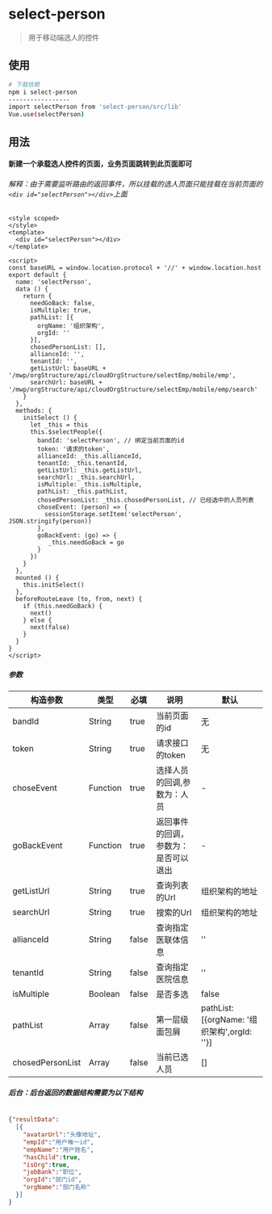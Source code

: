 # select-person

> 用于移动端选人的控件

## 使用

``` bash
# 下载依赖
npm i select-person
-----------------
import selectPerson from 'select-person/src/lib'
Vue.use(selectPerson)
```

## 用法
#### 新建一个承载选人控件的页面，业务页面跳转到此页面即可
###### 解释：由于需要监听路由的返回事件，所以挂载的选人页面只能挂载在当前页面的`<div id="selectPerson"></div>`上面
```vue
<style scoped>
</style>
<template>
  <div id="selectPerson"></div>
</template>

<script>
const baseURL = window.location.protocol + '//' + window.location.host
export default {
  name: 'selectPerson',
  data () {
    return {
      needGoBack: false,
      isMultiple: true,
      pathList: [{
        orgName: '组织架构',
        orgId: ''
      }],
      chosedPersonList: [],
      allianceId: '',
      tenantId: '',
      getListUrl: baseURL + '/mwp/orgStructure/api/cloudOrgStructure/selectEmp/mobile/emp',
      searchUrl: baseURL + '/mwp/orgStructure/api/cloudOrgStructure/selectEmp/mobile/emp/search'
    }
  },
  methods: {
    initSelect () {
      let _this = this
      this.$selectPeople({
        bandId: 'selectPerson', // 绑定当前页面的id
        token: '请求的token',
        allianceId: _this.allianceId,
        tenantId: _this.tenantId,
        getListUrl: _this.getListUrl,
        searchUrl: _this.searchUrl,
        isMultiple: _this.isMultiple,
        pathList: _this.pathList,
        chosedPersonList: _this.chosedPersonList, // 已经选中的人员列表
        choseEvent: (person) => {
          sessionStorage.setItem('selectPerson', JSON.stringify(person))
        },
        goBackEvent: (go) => {
           _this.needGoBack = go
        }
      })
    }
  },
  mounted () {
    this.initSelect()
  },
  beforeRouteLeave (to, from, next) {
    if (this.needGoBack) {
      next()
    } else {
      next(false)
    }
  }
}
</script>

```
##### 参数

|构造参数  | 类型|必填 | 说明 |默认|
| --- | --- | --- | --- |---|
| bandId | String | true| 当前页面的id|无|
| token | String | true| 请求接口的token|无|
| choseEvent | Function | true| 选择人员的回调,参数为：人员|-|
| goBackEvent | Function | true| 返回事件的回调，参数为：是否可以退出|-|
|getListUrl|String|true|查询列表的Url|组织架构的地址|
|searchUrl|String|true|搜索的Url|组织架构的地址|
| allianceId | String | false | 查询指定医联体信息 | ''|
| tenantId | String | false | 查询指定医院信息|''|
| isMultiple | Boolean | false| 是否多选|false|
| pathList | Array | false| 第一层级面包屑|pathList: [{orgName: '组织架构',orgId: ''}]|
| chosedPersonList | Array | false| 当前已选人员|[]|

##### 后台：后台返回的数据结构需要为以下结构
```json

{"resultData":
  [{
    "avatarUrl":"头像地址",
    "empId":"用户唯一id",
    "empName":"用户姓名",
    "hasChild":true,
    "isOrg":true,
    "jobBank":"职位",
    "orgId":"部门id",
    "orgName":"部门名称"
  }]
}
```
